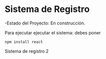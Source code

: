 <h1>Sistema de Registro</h1>

-Estado del Proyecto: En construcción.

Para ejecutar ejecutar el sistema: debes poner

```npm install react```

Sistema de registro 2
